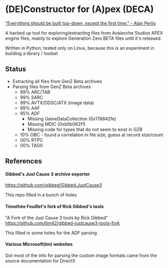 # (DE)Constructor for (A)pex (DECA)

["Everything should be built top-down, except the first time." - Alan Perlis](http://www.cs.yale.edu/homes/perlis-alan/quotes.html)

A hacked up tool for exploring/extracting files from Avalanche Studios APEX engine files, 
mainly to explore Generation Zero BETA files until it's released.

Written in Python, tested only on Linux, because this is an experiment in building a library / toolset

## Status
* Extracting all files from GenZ Beta archives
* Parsing files from GenZ Beta archives 
  * 99% ARC/TAB
  * 99% SARC
  * 99% AVTX/DDSC/ATX (image data)
  * 99% AAF
  * 95% ADF
    * Missing GameDataCollection (0x178842fe)
    * Missing MDIC (0xb5b062f1)
    * Missing code for types that do not seem to exist in GZB
  * 10% OBC - found a correlation in file size, guess at record size/count
  * 00% RTPC
  * 00% TAG0

## References
#### Gibbed's Just Cause 3 archive exporter
https://github.com/gibbed/Gibbed.JustCause3

This repo filled in a bunch of holes

#### Timothée Feuillet's fork of Rick Gibbed's tools
"A Fork of the Just Cause 3 tools by Rick Gibbed" 
https://github.com/tim42/gibbed-justcause3-tools-fork

This filled in some holes for the ADF parsing

#### Various Microsoft(tm) websites

Got most of the info for parsing the custom image formats came from the source documentation for DirectX
